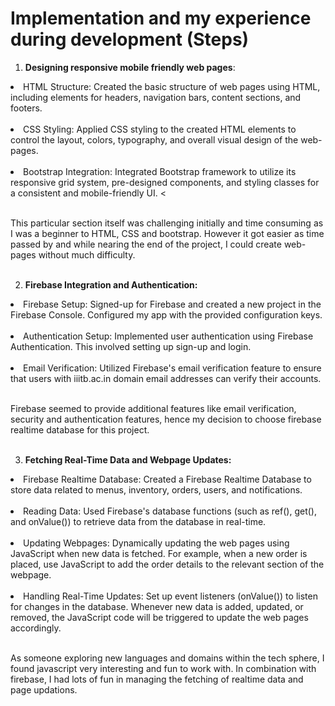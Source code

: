 # Implementation and my experience during development (Steps)

1.  **Designing responsive mobile friendly web pages**:

<li>HTML Structure: Created the basic structure of web pages using HTML, including elements for headers, navigation bars, content sections, and footers.
<br><br>

<li> CSS Styling: Applied CSS styling to the created HTML elements to control the layout, colors, typography, and overall visual design of the web-pages.
<br><br>

<li> Bootstrap Integration: Integrated Bootstrap framework to utilize its responsive grid system, pre-designed components, and styling classes for a consistent and mobile-friendly UI.
<<br><br>
    
This particular section itself was challenging initially and time consuming as I was a beginner to HTML, CSS and bootstrap. However it got easier as time passed by and while nearing the end of the project, I could create web-pages without much difficulty.
<br><br>

2. **Firebase Integration and Authentication:**

<li> Firebase Setup: Signed-up for Firebase and created a new project in the Firebase Console. Configured my app with the provided configuration keys.
<br><br>
    
<li> Authentication Setup: Implemented user authentication using Firebase Authentication. This involved setting up sign-up and login.
<br><br>
    
<li> Email Verification: Utilized Firebase's email verification feature to ensure that users with iiitb.ac.in domain email addresses can verify their accounts.
<br><br>


Firebase seemed to provide additional features like email verification, security and authentication features, hence my decision to choose firebase realtime database for this project.
<br><br>

3. **Fetching Real-Time Data and Webpage Updates:**

<li>Firebase Realtime Database: Created a Firebase Realtime Database to store data related to menus, inventory, orders, users, and notifications.
<br><br>
    
<li> Reading Data: Used Firebase's database functions (such as ref(), get(), and onValue()) to retrieve data from the database in real-time.
<br><br>
    
<li> Updating Webpages: Dynamically updating the web pages using JavaScript when new data is fetched. For example, when a new order is placed, use JavaScript to add the order details to the relevant section of the webpage.<br><br>
    
<li> Handling Real-Time Updates: Set up event listeners (onValue()) to listen for changes in the database. Whenever new data is added, updated, or removed, the JavaScript code will be triggered to update the web pages accordingly.
<br><br>


As someone exploring new languages and domains within the tech sphere, I found javascript very interesting and fun to work with. In combination with firebase, I had lots of fun in managing the fetching of realtime data and page updations.
